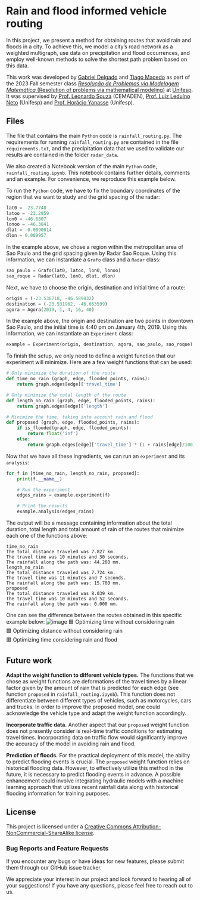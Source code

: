 # Rain and flood informed vehicle routing

In this project, we present a method for obtaining routes that avoid rain and floods in a city. To achieve this, we model a city’s road network as a weighted multigraph, use data on precipitation and flood occurrences, and employ well-known methods to solve the shortest path problem based on this data.

This work was developed by [Gabriel Delgado](https://github.com/Delg11) and [Tiago Macedo](https://github.com/tiagormacedo) as part of the 2023 Fall semester class [_Resolução de Problemas via Modelagem Matemática_ (Resolution of problems via mathematical modeling)](http://sites.google.com/view/model-matematica) at [Unifesp](https://www.unifesp.br/campus/sjc/).  It was supervised by [Prof. Leonardo Souza](https://www.researchgate.net/profile/Leonardo-Santos-2) (CEMADEN), [Prof. Luiz Leduíno Neto](https://sites.google.com/view/leduino/) (Unifesp) and [Prof. Horácio Yanasse](https://br.linkedin.com/in/horacio-yanasse-39289794?original_referer=https%3A%2F%2Fduckduckgo.com%2F) (Unifesp).


## Files

The file that contains the main `Python` code is `rainfall_routing.py`.  The requirements for running `rainfall_routing.py` are contained in the file `requirements.txt`, and the precipitation data that we used to validate our results are contained in the folder `radar_data`.

We also created a Notebook version of the main `Python` code, `rainfall_routing.ipynb`.  This notebook contains further details, comments and an example.  For convenience, we reproduce this example below.

To run the `Python` code, we have to fix the boundary coordinates of the region that we want to study and the grid spacing of the radar:
```python
lat0 = -23.7748
latoo = -23.2959
lon0 = -46.6807
lonoo = -46.3841
dlat = -0.0090014
dlon = 0.009957
```

In the example above, we chose a region within the metropolitan area of Sao Paulo and the grid spacing given by Radar Sao Roque.  Using this information, we can instantiate a `Grafo` class and a `Radar` class:
```python
sao_paulo = Grafo(lat0, latoo, lon0, lonoo)
sao_roque = Radar(lat0, lon0, dlat, dlon)
```

Next, we have to choose the origin, destination and initial time of a route:
```python
origin = (-23.536718, -46.589832)
destination = (-23.531962, -46.653599)
agora = Agora(2019, 1, 4, 16, 40)
```

In the example above, the origin and destination are two points in downtown Sao Paulo, and the initial time is 4:40 pm on January 4th, 2019.  Using this information, we can instantiate an `Experiment` class:
```python
example = Experiment(origin, destination, agora, sao_paulo, sao_roque)
```

To finish the setup, we only need to define a weight function that our experiment will minimize.  Here are a few weight functions that can be used:
```python
# Only minimize the duration of the route
def time_no_rain (graph, edge, flooded_points, rains):
    return graph.edges[edge]['travel_time']

# Only minimize the total length of the route
def length_no_rain (graph, edge, flooded_points, rains):
    return graph.edges[edge]['length']

# Minimize the time, taking into account rain and flood
def proposed (graph, edge, flooded_points, rains):
    if is_flooded(graph, edge, flooded_points):
        return float('inf')
    else:
        return graph.edges[edge]['travel_time'] * (1 + rains[edge]/100)
```

Now that we have all these ingredients, we can run an `experiment` and its `analysis`:
```python
for f in [time_no_rain, length_no_rain, proposed]:
    print(f.__name__)

    # Run the experiment
    edges_rains = example.experiment(f)

    # Print the results
    example.analysis(edges_rains)
```

The output will be a message containing information about the total duration, total length and total amount of rain of the routes that minimize each one of the functions above:
```
time_no_rain
The total distance traveled was 7.827 km.
The travel time was 10 minutes and 30 seconds.
The rainfall along the path was: 44.200 mm.
length_no_rain
The total distance traveled was 7.724 km.
The travel time was 11 minutes and 7 seconds.
The rainfall along the path was: 15.700 mm.
proposed
The total distance traveled was 8.039 km.
The travel time was 10 minutes and 52 seconds.
The rainfall along the path was: 0.000 mm.
```

One can see the difference between the routes obtained in this specific example below:
![image](https://github-production-user-asset-6210df.s3.amazonaws.com/130193931/251002177-5af01116-dee2-4c9a-9347-d09507831bfd.png)
🟦  Optimizing time without considering rain\
🟩  Optimizing distance without considering rain\
🟥  Optimizing time considering rain and flood


## Future work

**Adapt the weight function to different vehicle types.**
The functions that we chose as weight functions are deformations of the travel times by a linear factor given by the amount of rain that is predicted for each edge (see function `proposed` in `rainfall_routing.ipynb`).  This function does not differentiate between different types of vehicles, such as motorcycles, cars and trucks.  In order to improve the proposed model, one could acknowledge the vehicle type and adapt the weight function accordingly.

**Incorporate traffic data.**
Another aspect that our `proposed` weight function does not presently consider is real-time traffic conditions for estimating travel times. Incorporating data on traffic flow would significantly improve the accuracy of the model in avoiding rain and flood.

**Prediction of floods.**
For the practical deployment of this model, the ability to predict flooding events is crucial. The `proposed` weight function relies on historical flooding data. However, to effectively utilize this method in the future, it is necessary to predict flooding events in advance. A possible enhancement could involve integrating hydraulic models with a machine learning approach that utilizes recent rainfall data along with historical flooding information for training purposes.


## License

This project is licensed under a [Creative Commons Attribution-NonCommercial-ShareAlike license](https://raw.githubusercontent.com/RPvMM-2023-S1/Rain-and-flood-informed-vehicle-routing-problem/main/LICENCE).


### Bug Reports and Feature Requests

If you encounter any bugs or have ideas for new features, please submit them through our GitHub issue tracker.

We appreciate your interest in our project and look forward to hearing all of your suggestions! If you have any questions, please feel free to reach out to us.
